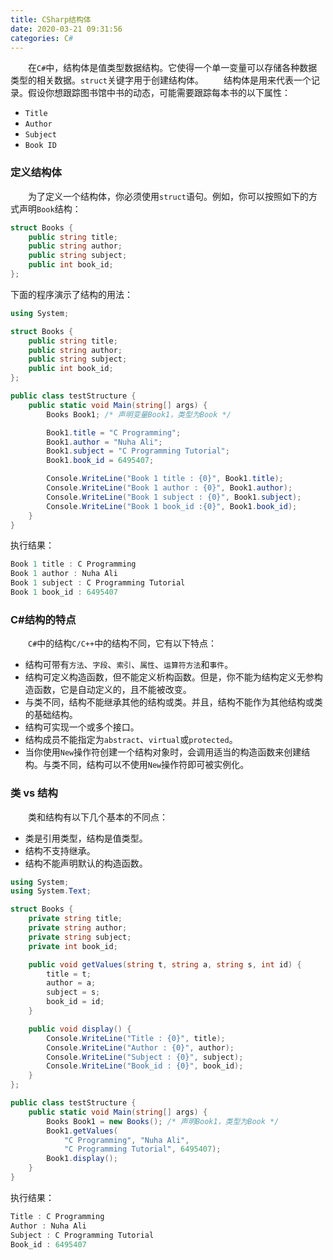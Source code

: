 ```yaml
---
title: CSharp结构体
date: 2020-03-21 09:31:56
categories: C#
---
```

&emsp;&emsp;在`C#`中，结构体是值类型数据结构。它使得一个单一变量可以存储各种数据类型的相关数据。`struct`关键字用于创建结构体。<!--more-->
&emsp;&emsp;结构体是用来代表一个记录。假设你想跟踪图书馆中书的动态，可能需要跟踪每本书的以下属性：

- `Title`
- `Author`
- `Subject`
- `Book ID`

### 定义结构体

&emsp;&emsp;为了定义一个结构体，你必须使用`struct`语句。例如，你可以按照如下的方式声明`Book`结构：

``` cs
struct Books {
    public string title;
    public string author;
    public string subject;
    public int book_id;
};
```

下面的程序演示了结构的用法：

``` cs
using System;

struct Books {
    public string title;
    public string author;
    public string subject;
    public int book_id;
};

public class testStructure {
    public static void Main(string[] args) {
        Books Book1; /* 声明变量Book1，类型为Book */

        Book1.title = "C Programming";
        Book1.author = "Nuha Ali";
        Book1.subject = "C Programming Tutorial";
        Book1.book_id = 6495407;

        Console.WriteLine("Book 1 title : {0}", Book1.title);
        Console.WriteLine("Book 1 author : {0}", Book1.author);
        Console.WriteLine("Book 1 subject : {0}", Book1.subject);
        Console.WriteLine("Book 1 book_id :{0}", Book1.book_id);
    }
}
```

执行结果：

``` cs
Book 1 title : C Programming
Book 1 author : Nuha Ali
Book 1 subject : C Programming Tutorial
Book 1 book_id : 6495407
```

### C#结构的特点

&emsp;&emsp;`C#`中的结构`C/C++`中的结构不同，它有以下特点：

- 结构可带有`方法`、`字段`、`索引`、`属性`、`运算符方法`和`事件`。
- 结构可定义构造函数，但不能定义析构函数。但是，你不能为结构定义无参构造函数，它是自动定义的，且不能被改变。
- 与类不同，结构不能继承其他的结构或类。并且，结构不能作为其他结构或类的基础结构。
- 结构可实现一个或多个接口。
- 结构成员不能指定为`abstract`、`virtual`或`protected`。
- 当你使用`New`操作符创建一个结构对象时，会调用适当的构造函数来创建结构。与类不同，结构可以不使用`New`操作符即可被实例化。

### 类 vs 结构

&emsp;&emsp;类和结构有以下几个基本的不同点：

- 类是引用类型，结构是值类型。
- 结构不支持继承。
- 结构不能声明默认的构造函数。

``` cs
using System;
using System.Text;

struct Books {
    private string title;
    private string author;
    private string subject;
    private int book_id;

    public void getValues(string t, string a, string s, int id) {
        title = t;
        author = a;
        subject = s;
        book_id = id;
    }

    public void display() {
        Console.WriteLine("Title : {0}", title);
        Console.WriteLine("Author : {0}", author);
        Console.WriteLine("Subject : {0}", subject);
        Console.WriteLine("Book_id : {0}", book_id);
    }
};

public class testStructure {
    public static void Main(string[] args) {
        Books Book1 = new Books(); /* 声明Book1，类型为Book */
        Book1.getValues(
            "C Programming", "Nuha Ali",
            "C Programming Tutorial", 6495407);
        Book1.display();
    }
}
```

执行结果：

``` cs
Title : C Programming
Author : Nuha Ali
Subject : C Programming Tutorial
Book_id : 6495407
```